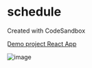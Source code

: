 # schedule
Created with CodeSandbox



[ِDemo project React App](https://75r7qu-3000.preview.csb.app/)


![image](https://user-images.githubusercontent.com/77319747/193393728-54705630-287b-4219-9617-5ea26f7e2703.png)

